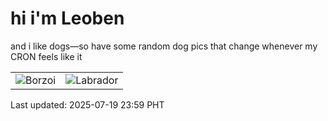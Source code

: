 # hi i'm Leoben

and i like dogs—so have some random dog pics that change whenever my CRON feels like it

|  |  |
|--------|----------|
| ![Borzoi](https://random-dog-vercel.vercel.app/api/random-borzoi?v=1752940755) | ![Labrador](https://random-dog-vercel.vercel.app/api/random-labrador?v=1752940755) |

Last updated: 2025-07-19 23:59 PHT
